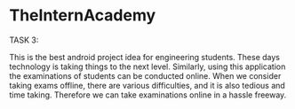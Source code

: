 # TheInternAcademy
TASK 3:

This is the best android project idea for engineering students. These days technology is taking things to the next level. Similarly, using this application the examinations of students can be conducted online. When we consider taking exams offline, there are various difficulties, and it is also tedious and time taking. Therefore we can take examinations online in a hassle freeway.

